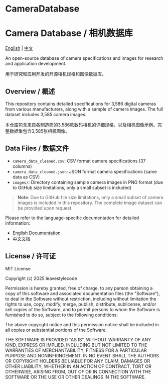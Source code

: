 # CameraDatabase
# Camera Database / 相机数据库

[English](README_en.md) | [中文](README_zh.md)

An open-source database of camera specifications and images for research and application development.

用于研究和应用开发的开源相机规格和图像数据库。

## Overview / 概述

This repository contains detailed specifications for 3,586 digital cameras from various manufacturers, along with a sample of camera images. The full dataset includes 3,585 camera images.

本仓库包含来自各制造商的3,586款数码相机的详细规格，以及相机图像示例。完整数据集包含3,585张相机图像。

## Data Files / 数据文件

- `camera_data_cleaned.csv`: CSV format camera specifications (37 columns)
- `camera_data_cleaned.json`: JSON format camera specifications (same data as CSV)
- `images/`: Directory containing sample camera images in PNG format (due to GitHub size limitations, only a small subset is included)

> **Note**: Due to GitHub file size limitations, only a small subset of camera images is included in this repository. The complete image dataset can be provided upon request.

Please refer to the language-specific documentation for detailed information:
- [English Documentation](README_en.md)
- [中文文档](README_zh.md)

## License / 许可证

MIT License

Copyright (c) 2025 leavestylecode

Permission is hereby granted, free of charge, to any person obtaining a copy
of this software and associated documentation files (the "Software"), to deal
in the Software without restriction, including without limitation the rights
to use, copy, modify, merge, publish, distribute, sublicense, and/or sell
copies of the Software, and to permit persons to whom the Software is
furnished to do so, subject to the following conditions:

The above copyright notice and this permission notice shall be included in all
copies or substantial portions of the Software.

THE SOFTWARE IS PROVIDED "AS IS", WITHOUT WARRANTY OF ANY KIND, EXPRESS OR
IMPLIED, INCLUDING BUT NOT LIMITED TO THE WARRANTIES OF MERCHANTABILITY,
FITNESS FOR A PARTICULAR PURPOSE AND NONINFRINGEMENT. IN NO EVENT SHALL THE
AUTHORS OR COPYRIGHT HOLDERS BE LIABLE FOR ANY CLAIM, DAMAGES OR OTHER
LIABILITY, WHETHER IN AN ACTION OF CONTRACT, TORT OR OTHERWISE, ARISING FROM,
OUT OF OR IN CONNECTION WITH THE SOFTWARE OR THE USE OR OTHER DEALINGS IN THE
SOFTWARE. 